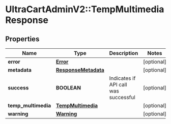 # UltraCartAdminV2::TempMultimediaResponse

## Properties
Name | Type | Description | Notes
------------ | ------------- | ------------- | -------------
**error** | [**Error**](Error.md) |  | [optional] 
**metadata** | [**ResponseMetadata**](ResponseMetadata.md) |  | [optional] 
**success** | **BOOLEAN** | Indicates if API call was successful | [optional] 
**temp_multimedia** | [**TempMultimedia**](TempMultimedia.md) |  | [optional] 
**warning** | [**Warning**](Warning.md) |  | [optional] 


